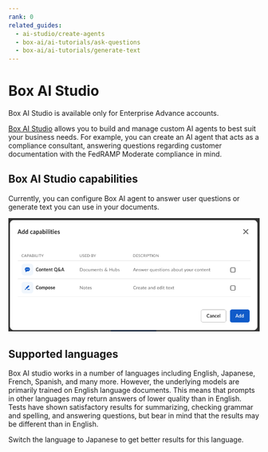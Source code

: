 ```yaml
---
rank: 0
related_guides:
  - ai-studio/create-agents
  - box-ai/ai-tutorials/ask-questions
  - box-ai/ai-tutorials/generate-text
---
```


# Box AI Studio

<Messsage type='caution'>
Box AI Studio is available only for Enterprise Advance accounts.
</Message>

[Box AI Studio][ai-studio] allows you to build and manage custom AI agents to
best suit your business needs. For example, you can create an AI agent
that acts as a compliance consultant, answering questions regarding customer
documentation with the FedRAMP Moderate compliance in mind. 

## Box AI Studio capabilities

Currently, you can configure Box AI agent to answer user questions or generate
text you can use in your documents.

![ai agent capabilities](./images/ai-agent-capabilities.png)

## Supported languages

Box AI studio works in a number of languages including
English, Japanese, French, Spanish, and many more.
However, the underlying models are primarily
trained on English language documents. This means
that prompts in other languages may return answers
of lower quality than in English. Tests have shown
satisfactory results for summarizing, checking grammar
and spelling, and answering questions, but bear in mind
that the results may be different than in English.

<Message type="tip">

Switch the language to Japanese to get
better results for this language.

</Message>

[ai-studio]: https://support.box.com/hc/en-us/articles/37228079461267-Enabling-Box-AI-Studio-and-Managing-Agents
